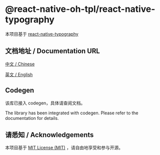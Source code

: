 # @react-native-oh-tpl/react-native-typography

本项目基于 [react-native-typography](https://github.com/hectahertz/react-native-typography)

## 文档地址 / Documentation URL 

[中文 / Chinese](https://gitee.com/react-native-oh-library/usage-docs/blob/master/zh-cn/react-native-typography.md)

[英文 / English](https://gitee.com/react-native-oh-library/usage-docs/blob/master/zh-en/react-native-typography.md)

## Codegen

该库已接入 codegen，具体请查阅文档。

The library has been integrated with codegen. Please refer to the documentation for details.

## 请悉知 / Acknowledgements

本项目基于 [MIT License (MIT)](https://github.com/hectahertz/react-native-typography/blob/master/LICENSE) ，请自由地享受和参与开源。